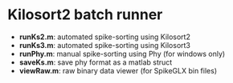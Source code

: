 # Kilosort2 batch runner

* **runKs2.m**: automated spike-sorting using Kilosort2
* **runKs3.m**: automated spike-sorting using Kilosort3
* **runPhy.m**: manual spike-sorting using Phy (for windows only)
* **saveKs.m**: save phy format as a matlab struct
* **viewRaw.m**: raw binary data viewer (for SpikeGLX bin files)
